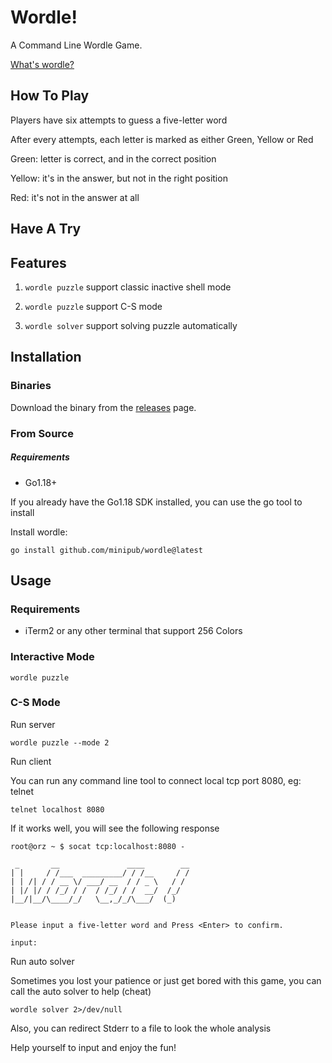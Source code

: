 # Wordle!

A Command Line Wordle Game.

[What's wordle?](https://en.wikipedia.org/wiki/Wordle)

## How To Play

Players have six attempts to guess a five-letter word

After every attempts, each letter is marked as either Green, Yellow or Red

Green: letter is correct, and in the correct position

Yellow: it's in the answer, but not in the right position

Red: it's not in the answer at all

## Have A Try

## Features

1. `wordle puzzle` support classic inactive shell mode

2. `wordle puzzle` support C-S mode

3. `wordle solver` support solving puzzle automatically

## Installation

### Binaries

Download the binary from the [releases](https://github.com/minipub/wordle/releases) page.

### From Source

##### Requirements

* Go1.18+

If you already have the Go1.18 SDK installed, you can use the go tool to install

Install wordle:

```
go install github.com/minipub/wordle@latest
```

## Usage

### Requirements

* iTerm2 or any other terminal that support 256 Colors

### Interactive Mode

```
wordle puzzle
```

### C-S Mode

Run server

```
wordle puzzle --mode 2
```

Run client

You can run any command line tool to connect local tcp port 8080, eg: telnet

```
telnet localhost 8080
```

If it works well, you will see the following response

```
root@orz ~ $ socat tcp:localhost:8080 -

 _       __               ____        __
| |     / /___  _________/ / /__     / /
| | /| / / __ \/ ___/ __  / / _ \   / /
| |/ |/ / /_/ / /  / /_/ / /  __/  /_/
|__/|__/\____/_/   \__,_/_/\___/  (_)


Please input a five-letter word and Press <Enter> to confirm.

input:

```

Run auto solver

Sometimes you lost your patience or just get bored with this game, you can call the auto solver to help (cheat)

```
wordle solver 2>/dev/null
```

Also, you can redirect Stderr to a file to look the whole analysis

Help yourself to input and enjoy the fun!
